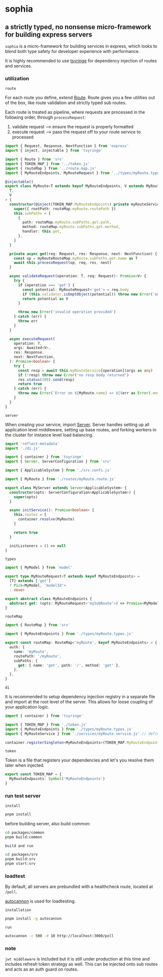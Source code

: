 # sophia

## a strictly typed, no nonsense micro-framework for building express servers

`sophia` is a micro-framework for building services in express, which looks to blend both type safety for developer experience with performance.

It is highly recommended to use [tsyringe](https://github.com/microsoft/tsyringe) for dependency injection of routes and services.

### utilization

`route`

For each route you define, extend [Route](./packages/srv/src/route.ts). Route gives you a few utilities out of the box, like route validation and strictly typed sub routes.

Each route is treated as pipeline, where requests are processed in the following order, through `processRequest`:
  
  1. validate request --> ensure the request is properly formatted
  2. execute request --> pass the request off to your route service to processed

```ts
import { Request, Response, NextFunction } from 'express'
import { inject, injectable } from 'tsyringe'

import { Route } from 'srv'
import { TOKEN_MAP } from '../token.js'
import { routeMap } from '../route.map.js'
import { MyRouteEndpoints, MyRouteRequest } from '../types/myRoute.types.js'

@injectable()
export class MyRoute<T extends keyof MyRouteEndpoints, V extends MyRouteRequest<T>> extends Route<
  T,
  V
> {
  constructor(@inject(TOKEN_MAP.MyRouteEndpoints) private myRouteService: MyRouteEndpoints) {
    super({ rootPath: routeMap.myRoute.routePath })
    this.subPaths = [
      {
        path: routeMap.myRoute.subPaths.get.path,
        method: routeMap.myRoute.subPaths.get.method,
        handler: this.get,
      },
    ]
  }

  private async get(req: Request, res: Response, next: NextFunction) {
    const op = myRouteRouteMap.myRoute.subPaths.get.name as T
    await this.processRequest(op, req, res, next)
  }

  async validateRequest(operation: T, req: Request): Promise<V> {
    try {
      if (operation === 'get') {
        const potential: MyRouteRequest<'get'> = req.body
        if (this.validator.isEmptObject(potential)) throw new Error('empty req body')
        return potential as V
      }

      throw new Error('invalid operation provided')
    } catch (err) {
      throw err
    }
  }

  async executeRequest(
    operation: T,
    args: Awaited<V>,
    res: Response,
    next: NextFunction,
  ): Promise<boolean> {
    try {
      const resp = await this.myRouteService[operation](args as any)
      if (!resp) throw new Error('no resp body returned')
      res.status(200).send(resp)
      return true
    } catch (err) {
      throw new Error(`Error on ${MyRoute.name} => ${(err as Error).message}`)
    }
  }
}
```

`server`

When creating your service, import [Server](./packages/srv/src/server.ts). Server handles setting up all application level middleware, setting up base routes, and forking workers in the cluster for instance level load balancing.

```ts
import 'reflect-metadata'
import './di.js'

import { container } from 'tsyringe'
import { Server, ServerConfiguration } from 'srv'

import { ApplicableSystem } from './srv.confs.js'

import { MyRoute } from './routes/myRoute.route.js'

export class MyServer extends Server<ApplicableSystem> {
  constructor(opts: ServerConfiguration<ApplicableSystem>) {
    super(opts)
  }

  async initService(): Promise<boolean> {
    this.routes = [
      container.resolve(MyRoute)
    ]

    return true
  }

  initListeners = () => null
}
```

`types`

```ts
import { MyModel } from 'model'

export type MyRouteRequest<T extends keyof MyRouteEndpoints> = 
  [T] extends ['get']
  ? Pick<MyModel, 'modelId'>
  : never

export abstract class MyRouteEndpoints {
  abstract get: (opts: MyRouteRequest<'mySubRoute'>) => Promise<MyModel>
}

```

`routeMap`

```ts
import { RouteMap } from 'srv'

import { MyRouteEndpoints } from './types/myRoute.types.js'

export const routeMap: RouteMap<'myRoute', keyof MyRouteEndpoints> = {
  auth: {
    name: 'myRoute',
    routePath: '/myRoute',
    subPaths: {
      get: { name: 'get', path: '/', method: 'get' },
    },
  },
}
```

`di`

It is recommended to setup dependency injection registry in a separate file and import at the root level of the server. This allows for loose coupling of your application logic.

```ts
import { container } from 'tsyringe'

import { TOKEN_MAP } from './token.js'
import { MyRouteEndpoints } from './types/myRoute.types.js'
import { MyRouteService } from './services/myRoute.service.js' // define this yourself

container.registerSingleton<MyRouteEndpoints>(TOKEN_MAP.MyRouteEndpoints, MyRouteService)
```

`token`

Token is a file that registers your dependencies and let's you resolve them later when injected.

```ts
export const TOKEN_MAP = {
  MyRouteEndpoints: Symbol('MyRouteEndpoints')
}
```

### run test server

`install`
```bash
pnpm install
```

before building server, also build common:
```bash
cd packages/common
pnpm build:common
```

`build and run`
```bash
cd packages/srv
pnpm build:srv
pnpm start:srv
```

### loadtest

By default, all servers are prebundled with a healthcheck route, located at `/poll`.

[autocannon](https://github.com/mcollina/autocannon) is used for loadtesting.

`installation`
```bash
pnpm install -g autocannon
```

`run`
```bash
autocannon -c 500 -d 10 http://localhost:3000/poll
```

### note

`jwt middleware` is included but it is still under production at this time and includes refresh token strategy as well. This can be injected onto sub routes and acts as an auth guard on routes.